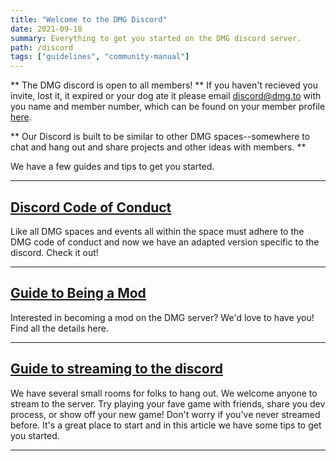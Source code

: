 ```yaml
---
title: "Welcome to the DMG Discord"
date: 2021-09-18
summary: Everything to get you started on the DMG discord server.
path: /discord
tags: ["guidelines", "community-manual"]
---
```


** The DMG discord is open to all members! ** If you haven't recieved you invite, lost it, it expired or your dog ate it please email [discord@dmg.to](emailto:discord@dmg.to) with you name and member number, which can be found on your member profile [here](https://dmg.to/members/profile/edit).

** Our Discord is built to be similar to other DMG spaces--somewhere to chat and hang out and share projects and other ideas with members. **

We have a few guides and tips to get you started.

---

## [Discord Code of Conduct](/manual/discord-coc)

Like all DMG spaces and events all within the space must adhere to the DMG code of conduct and now we have an adapted version specific to the discord. Check it out!

---

## [Guide to Being a Mod](/manual/discord-mod-manual)
Interested in becoming a mod on the DMG server? We'd love to have you! Find all the details here.

---

## [Guide to streaming to the discord](/manual/discord-streaming)
We have several small rooms for folks to hang out. We welcome anyone to stream to the server. Try playing your fave game with friends, share you dev process, or show off your new game! Don't worry if you've never streamed before. It's a great place to start and in this article we have some tips to get you started.

---